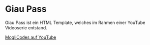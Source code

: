 # Giau Pass

Giau Pass ist ein HTML Template, welches im Rahmen einer YouTube Videoserie entstand.

[MogliCodes auf YouTube](https://www.youtube.com/channel/UCN9CCaXh75yLDYYi4sAWmQw)

